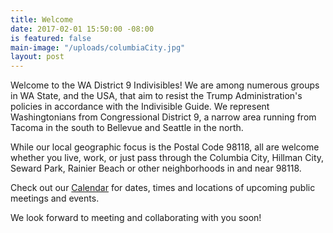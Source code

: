 ```yaml
---
title: Welcome
date: 2017-02-01 15:50:00 -08:00
is featured: false
main-image: "/uploads/columbiaCity.jpg"
layout: post
---
```


Welcome to the WA District 9 Indivisibles! We are among numerous groups in WA State, and the USA, that aim to resist the Trump Administration's policies in accordance with the Indivisible Guide. We represent Washingtonians from Congressional District 9, a narrow area running from Tacoma in the south to Bellevue and Seattle in the north.  

While our local geographic focus is the Postal Code 98118, all are welcome whether you live, work, or just pass through the Columbia City, Hillman City, Seward Park, Rainier Beach or other neighborhoods in and near 98118.

Check out our [Calendar](http://wa9indivisibles.org/calendar.html) for dates, times and locations of upcoming public meetings and events.

We look forward to meeting and collaborating with you soon!

